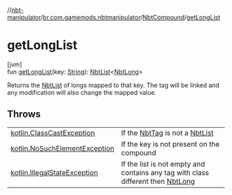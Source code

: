 //[nbt-manipulator](../../../index.md)/[br.com.gamemods.nbtmanipulator](../index.md)/[NbtCompound](index.md)/[getLongList](get-long-list.md)

# getLongList

[jvm]\
fun [getLongList](get-long-list.md)(key: [String](https://kotlinlang.org/api/latest/jvm/stdlib/kotlin/-string/index.html)): [NbtList](../-nbt-list/index.md)&lt;[NbtLong](../-nbt-long/index.md)&gt;

Returns the [NbtList](../-nbt-list/index.md) of longs mapped to that key. The tag will be linked and any modification will also change the mapped value.

## Throws

| | |
|---|---|
| [kotlin.ClassCastException](https://kotlinlang.org/api/latest/jvm/stdlib/kotlin/-class-cast-exception/index.html) | If the [NbtTag](../-nbt-tag/index.md) is not a [NbtList](../-nbt-list/index.md) |
| [kotlin.NoSuchElementException](https://kotlinlang.org/api/latest/jvm/stdlib/kotlin/-no-such-element-exception/index.html) | If the key is not present on the compound |
| [kotlin.IllegalStateException](https://kotlinlang.org/api/latest/jvm/stdlib/kotlin/-illegal-state-exception/index.html) | If the list is not empty and contains any tag with class different then [NbtLong](../-nbt-long/index.md) |
